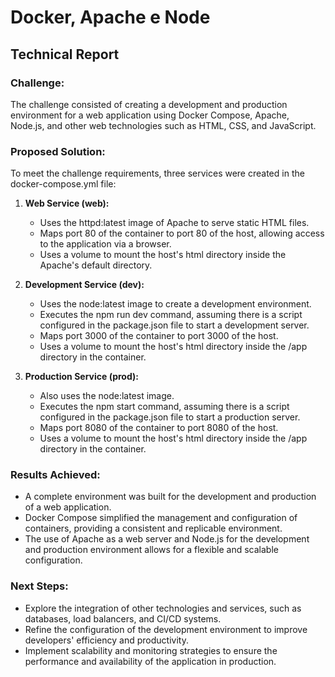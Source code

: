 # Docker, Apache e Node

## Technical Report

### Challenge:
The challenge consisted of creating a development and production environment for a web application using Docker Compose, Apache, Node.js, and other web technologies such as HTML, CSS, and JavaScript.

### Proposed Solution:
To meet the challenge requirements, three services were created in the docker-compose.yml file:

1. **Web Service (web):**
   - Uses the httpd:latest image of Apache to serve static HTML files.
   - Maps port 80 of the container to port 80 of the host, allowing access to the application via a browser.
   - Uses a volume to mount the host's html directory inside the Apache's default directory.

2. **Development Service (dev):**
   - Uses the node:latest image to create a development environment.
   - Executes the npm run dev command, assuming there is a script configured in the package.json file to start a development server.
   - Maps port 3000 of the container to port 3000 of the host.
   - Uses a volume to mount the host's html directory inside the /app directory in the container.

3. **Production Service (prod):**
   - Also uses the node:latest image.
   - Executes the npm start command, assuming there is a script configured in the package.json file to start a production server.
   - Maps port 8080 of the container to port 8080 of the host.
   - Uses a volume to mount the host's html directory inside the /app directory in the container.

### Results Achieved:
- A complete environment was built for the development and production of a web application.
- Docker Compose simplified the management and configuration of containers, providing a consistent and replicable environment.
- The use of Apache as a web server and Node.js for the development and production environment allows for a flexible and scalable configuration.

### Next Steps:
- Explore the integration of other technologies and services, such as databases, load balancers, and CI/CD systems.
- Refine the configuration of the development environment to improve developers' efficiency and productivity.
- Implement scalability and monitoring strategies to ensure the performance and availability of the application in production.
